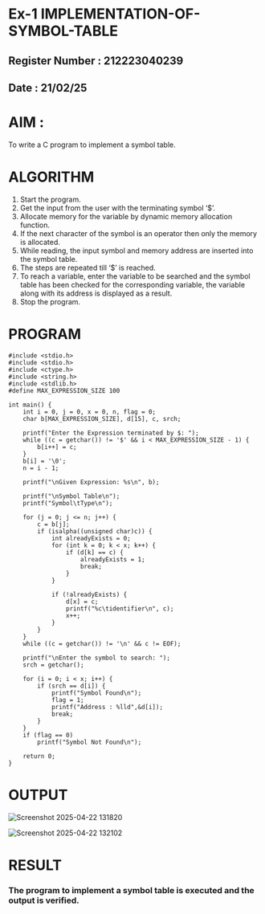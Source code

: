 # Ex-1 IMPLEMENTATION-OF-SYMBOL-TABLE
## Register Number : 212223040239
## Date : 21/02/25
# AIM :
 To write a C program to implement a symbol table.
# ALGORITHM
1.	Start the program.
2.	Get the input from the user with the terminating symbol ‘$’.
3.	Allocate memory for the variable by dynamic memory allocation function.
4.	If the next character of the symbol is an operator then only the memory is allocated.
5.	While reading, the input symbol and memory address are inserted into the symbol table.
6.	The steps are repeated till ‘$’ is reached.
7.	To reach a variable, enter the variable to be searched and the symbol table has been checked for the corresponding variable, the variable along with its address is displayed as a result.
8.	Stop the program. 
# PROGRAM
```
#include <stdio.h>
#include <stdio.h>
#include <ctype.h>
#include <string.h>
#include <stdlib.h>
#define MAX_EXPRESSION_SIZE 100

int main() {
    int i = 0, j = 0, x = 0, n, flag = 0;
    char b[MAX_EXPRESSION_SIZE], d[15], c, srch;

    printf("Enter the Expression terminated by $: ");
    while ((c = getchar()) != '$' && i < MAX_EXPRESSION_SIZE - 1) {
        b[i++] = c;
    }
    b[i] = '\0'; 
    n = i - 1;

    printf("\nGiven Expression: %s\n", b);

    printf("\nSymbol Table\n");
    printf("Symbol\tType\n");

    for (j = 0; j <= n; j++) {
        c = b[j];
        if (isalpha((unsigned char)c)) {
            int alreadyExists = 0;
            for (int k = 0; k < x; k++) {
                if (d[k] == c) {
                    alreadyExists = 1;
                    break;
                }
            }

            if (!alreadyExists) {
                d[x] = c;
                printf("%c\tidentifier\n", c);
                x++;
            }
        }
    }
    while ((c = getchar()) != '\n' && c != EOF);

    printf("\nEnter the symbol to search: ");
    srch = getchar();

    for (i = 0; i < x; i++) {
        if (srch == d[i]) {
            printf("Symbol Found\n");
            flag = 1;
            printf("Address : %lld",&d[i]);
            break;
        }
    }
    if (flag == 0)
        printf("Symbol Not Found\n");

    return 0;
}
```
# OUTPUT

![Screenshot 2025-04-22 131820](https://github.com/user-attachments/assets/c0d0c643-e04f-4211-bc9b-d41141352009)

![Screenshot 2025-04-22 132102](https://github.com/user-attachments/assets/83539085-1b4b-4a4b-b9cc-e43ab1184771)



# RESULT
### The program to implement a symbol table is executed and the output is verified.
